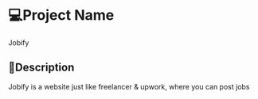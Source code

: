 # 💻Project Name
Jobify

## 📝Description
Jobify is a website just like freelancer & upwork, where you can post jobs
